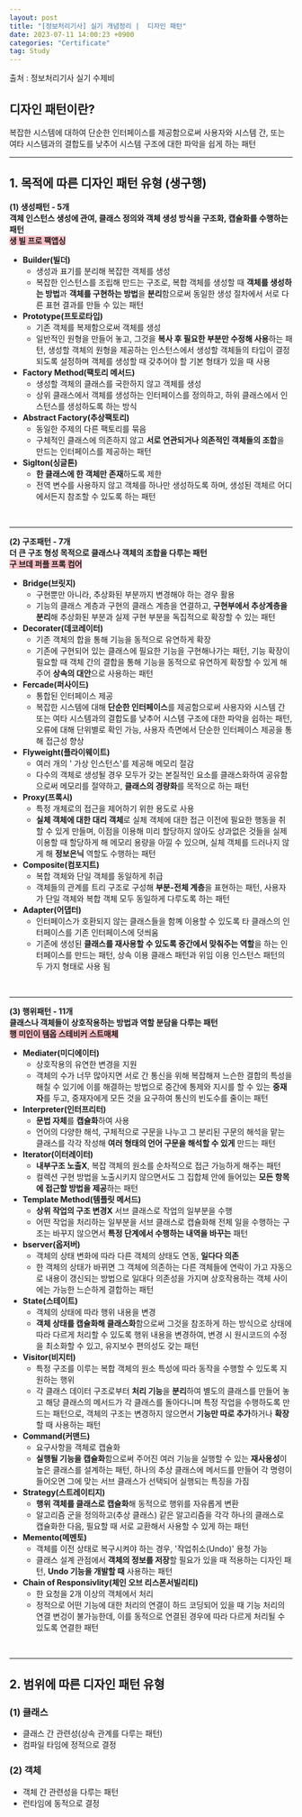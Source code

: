```yaml
---
layout: post
title: "[정보처리기사] 실기 개념정리 |  디자인 패턴"
date: 2023-07-11 14:00:23 +0900
categories: "Certificate"
tag: Study
---
```


<script async src="https://pagead2.googlesyndication.com/pagead/js/adsbygoogle.js?client=ca-pub-3561381376929023"
     crossorigin="anonymous"></script>
<ins class="adsbygoogle"
     style="display:block; text-align:center;"
     data-ad-layout="in-article"
     data-ad-format="fluid"
     data-ad-client="ca-pub-3561381376929023"
     data-ad-slot="1405810651"></ins>
<script>
     (adsbygoogle = window.adsbygoogle || []).push({});
</script>

출처 : 정보처리기사 실기 수제비 


## 디자인 패턴이란?
복잡한 시스템에 대하여 단순한 인터페이스를 제공함으로써 사용자와 시스템 간, 또는 여타 시스템과의 결합도를 낮추어 시스템 구조에 대한 파악을 쉽게 하는 패턴
<br>

---

## 1. 목적에 따른 디자인 패턴 유형 (생구행)
**(1) 생성패턴 - 5개**   
**객체 인스턴스 생성에 관여, 클래스 정의와 객체 생성 방식을 구조화, 캡슐화를 수행하는 패턴**   
<span style="background-color:#FFC1C8"><strong> 생 빌 프로 팩앱싱 </strong></span>   
- **Builder(빌더)**
  - 생성과 표기를 분리해 복잡한 객체를 생성
  - 복잡한 인스턴스를 조립해 만드는 구조로, 복합 객체를 생성할 때 **객체를 생성하는 방법**과 **객체를 구현하는 방법**을 **분리**함으로써 동일한 생성 절차에서 서로 다른 표현 결과를 만들 수 있는 패턴
- **Prototype(프토로타입)**
   - 기존 객체를 복제함으로써 객체를 생성
   - 일반적인 원형을 만들어 놓고, 그것을 **복사 후 필요한 부분만 수정해 사용**하는 패턴, 생성할 객체의 원형을 제공하는 인스턴스에서 생성할 객체들의 타입이 결정되도록 설정하며 객체를 생성할 때 갖추어야 할 기본 형태가 있을 때 사용
- **Factory Method(팩토리 메서드)**
   - 생성할 객체의 클래스를 국한하지 않고 객체를 생성
   - 상위 클래스에서 객체를 생성하는 인터페이스를 정의하고, 하위 클래스에서 인스턴스를 생성하도록 하는 방식
- **Abstract Factory(추상팩토리)** 
   - 동일한 주제의 다른 팩토리를 묶음
   - 구체적인 클래스에 의존하지 않고 **서로 연관되거나 의존적인 객체들의 조합**을 만드는 인터페이스를 제공하는 패턴
- **Siglton(싱글톤)** 
  - **한 클래스에 한 객체만 존재**하도록 제한
  - 전역 변수를 사용하지 않고 객체를 하나만 생성하도록 하며, 생성된 객체르 어디에서든지 참조할 수 있도록 하는 패턴
<br>

---

**(2) 구조패턴 - 7개**    
**더 큰 구조 형성 목적으로 클래스나 객체의 조합을 다루는 패턴**    
<span style="background-color:#FFC1C8"><strong> 구 브데 퍼플 프록 컴어 </strong></span> 
- **Bridge(브릿지)**
   - 구현뿐만 아니라, 추상화된 부분까지 변경해야 하는 경우 활용
   - 기능의 클래스 계층과 구현의 클래스 계층을 연결하고, **구현부에서 추상계층을 분리**해 추상화된 부분과 실제 구현 부분을 독집적으로 확장할 수 있는 패턴
- **Decorater(데코레이터)** 
   - 기존 객체의 합을 통해 기능을 동적으로 유연하게 확장
   - 기존에 구현되어 있는 클래스에 필요한 기능을 구현해나가는 패턴, 기능 확장이 필요할 때 객체 간의 결합을 통해 기능을 동적으로 유연하게 확장할 수 있게 해주어 **상속의 대안**으로 사용하는 패턴
- **Fercade(퍼사이드)**
    - 통합된 인터페이스 제공
    - 복잡한 시스템에 대해 **단순한 인터페이스**를 제공함으로써 사용자와 시스템 간 또는 여타 시스템과의 결합도를 낮추어 시스템 구조에 대한 파악을 쉽하는 패턴, 오류에 대해 단위별로 확인 가능, 사용자 측면에서 단순한 인터페이스 제공을 통해 접근성 향상
- **Flyweight(플라이웨이트)**
    - 여러 개의 ' 가상 인스턴스'를 제공해 메모리 절감
    - 다수의 객체로 생성될 경우 모두가 갖는 본질적인 요소를 클래스화하여 공유함으로써 메모리를 절약하고, **클래스의 경량화**를 목적으로 하는 패턴
- **Proxy(프록시)** 
   - 특정 개체로의 접근을 제어하기 위한 용도로 사용
   - **실체 객체에 대한 대리 객체**로 실체 객체에 대한 접근 이전에 필요한 행동을 취할 수 있게 만들며, 이점을 이용해 미리 할당하지 않아도 상과없은 것들을 실제 이용할 때 할당하게 해 메모리 용량을 아낄 수 있으며, 실체 객체를 드러나지 않게 해 **정보은닉** 역할도 수행하는 패턴
- **Composite(컴포지트)** 
   - 복합 객체와 단일 객체를 동일하게 취급
   - 객체들의 관계를 트리 구조로 구성해 **부분-전체 계층**을 표현하는 패턴, 사용자가 단일 객체와 복합 객체 모두 동일하게 다루도록 하는 패턴
- **Adapter(어댑터)**
   - 인터페이스가 호환되지 않는 클래스들을 함꼐 이용할 수 있도록 타 클래스의 인터페이스를 기존 인터페이스에 덧씌움
   - 기존에 생성된 **클래스를 재사용할 수 있도록 중간에서 맞춰주는 역할**을 하는 인터페이스를 만드는 패턴, 상속 이용 클래스 패턴과 위임 이용 인스턴스 패턴의 두 가지 형태로 사용 됨
<br>

---

**(3) 행위패턴 - 11개**    
**클래스나 객체들이 상호작용하는 방법과 역할 분담을 다루는 패턴**    
<span style="background-color:#FFC1C8"><strong> 행 미인이 템옵 스테비커 스트매체 </strong></span> 
- **Mediater(미디에이터)**
   - 상호작용의 유연한 변경을 지원
   - 객체의 수가 너무 많아지면 서로 간 통신을 위해 복잡해져 느슨한 결합의 특성을 해칠 수 있기에 이를 해결하는 방법으로 중간에 통제와 지시를 할 수 있는 **중재자**를 두고, 중재자에게 모든 것을 요구하여 통신의 빈도수를 줄이는  패턴
- **Interpreter(인터프리터)**
   - **문법 자체**를 **캡슐화**하여 사용
   - 언어의 다양한 해석, 구체적으로 구문을 나누고 그 분리된 구문의 해석을 맡는 클래스를 각각 작성해 **여러 형태의 언어 구문을 해석할 수 있게** 만드는 패턴
- **Iterator(이터레이터)**
    - **내부구조 노출X**, 복잡 객체의 원소를 순차적으로 접근 가능하게 해주는 패턴
    - 컬렉션 구현 방법을 노출시키지 않으면서도 그 집합체 안에 들어있는 **모든 항목에 접근할 방법을 제공**하는 패턴
- **Template Method(템플릿 메서드)**
    - **상위 작업의 구조 변경X** 서브 클래스로 작업의 일부분을 수행 
    - 어떤 작업을 처리하는 일부분을 서브 클래스로 캡슐화해 전체 일을 수행하는 구조는 바꾸지 않으면서 **특정 단계에서 수행하는 내역을 바꾸는** 패턴
- **bserver(옵저버)**
    - 객체의 상태 변화에 따라 다른 객체의 상태도 연동, **일다다 의존**
    - 한 객체의 상태가 바뀌면 그 객체에 의존하는 다른 객체들에 연락이 가고 자동으로 내용이 갱신되는 방법으로 일대다 의존성을 가지며 상호작용하는 객체 사이에는 가능한 느슨하게 결합하는 패턴 
- **State(스테이트)**
    - 객체의 상태에 따라 행위 내용을 변경
    - **객체 상태를 캡슐화해 클래스화**함으로써 그것을 참조하게 하는 방식으로 상태에 따라 다르게 처리할 수 있도록 행위 내용을 변경하여, 변경 시 원시코드의 수정을 최소화할 수 있고, 유지보수 편의성도 갖는 패턴 
- **Visitor(비지터)**
    - 특정 구조를 이루는 복합 객체의 원소 특성에 따라 동작을 수행할 수 있도록 지원하는 행위
    - 각 클래스 데이터 구조로부터 **처리 기능**을 **분리**하여 별도의 클래스를 만들어 놓고 해당 클래스의 메서드가 각 클래스를 돌아다니며 특정 작업을 수행하도록 만드는 패턴으로, 객체의 구조는 변경하지 않으면서 **기능만 따로 추가**하거나 **확장**할 때 사용하는 패턴
- **Command(커맨드)**
    - 요구사항을 객체로 캡슐화
    - **실행될 기능을 캡슐화**함으로써 주어진 여러 기능을 실행할 수 있는 **재사용성**이 높은 클래스를 설계하는 패턴, 하나의 추상 클래스에 메서드를 만들어 각 명령이 들어오면 그에 맞는 서브 클래스가 선택되어 실행되는 특징을 가짐
- **Strategy(스트레이티지)**
   - **행위 객체를 클래스로 캡슐화**해 동적으로 행위를 자유롭게 변환
   - 알고리즘 군을 정의하고(추상 클래스) 같은 알고리즘을 각각 하나의 클래스로 캡슐화한 다음, 필요할 때 서로 교환해서 사용할 수 있게 하는 패턴
- **Memento(메멘토)**
    - 객체를 이전 상태로 복구시켜야 하는 경우, '작업취소(Undo)' 용청 가능
    - 클래스 설계 관점에서 **객체의 정보를 저장**할 필요가 있을 때 적용하는 디자인 패턴, **Undo 기능을 개발할 때** 사용하는 패턴
- **Chain of Responsivlity(체인 오브 리스폰서빌리티)**
    - 한 요청을 2개 이상의 객체에서 처리
    - 정적으로 어떤 기능에 대한 처리의 연결이 하드 코딩되어 있을 때 기능 처리의 연결 변겅이 불가능한데, 이를 동적으로 연결된 경우에 따라 다르게 처리될 수 있도록 연결한 패턴
<br>

---

## 2. 범위에 따른 디자인 패턴 유형 
### (1) 클래스
- 클래스 간 관련성(상속 관계를 다루는 패턴)
- 컴파일 타임에 정적으로 결정
  

### (2) 객체
- 객체 간 관련성을 다루는 패턴
- 런타임에 동적으로 결정
